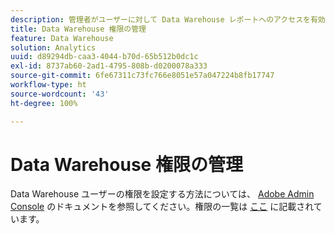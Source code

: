 ```yaml
---
description: 管理者がユーザーに対して Data Warehouse レポートへのアクセスを有効にする方法についての手順。
title: Data Warehouse 権限の管理
feature: Data Warehouse
solution: Analytics
uuid: d89294db-caa3-4044-b70d-65b512b0dc1c
exl-id: 8737ab60-2ad1-4795-808b-d0200078a333
source-git-commit: 6fe67311c73fc766e8051e57a047224b8fb17747
workflow-type: ht
source-wordcount: '43'
ht-degree: 100%

---
```


# Data Warehouse 権限の管理

Data Warehouse ユーザーの権限を設定する方法については、 [Adobe Admin Console](/help/admin/admin-console/home.md) のドキュメントを参照してください。権限の一覧は [ここ](/help/admin/admin-console/permissions/report-suite-tools.md) に記載されています。

